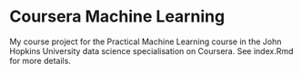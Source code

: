 # Coursera Machine Learning

My course project for the Practical Machine Learning course in the John Hopkins University data science specialisation on Coursera.  See index.Rmd for more details.
